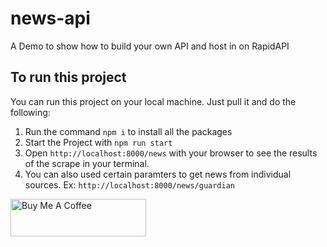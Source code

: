 # news-api  
A Demo to show how to build your own API and host in on RapidAPI

## To run this project
You can run this project on your local machine. Just pull it and do the following:

1. Run the command ```npm i``` to install all the packages  
2. Start the Project with ```npm run start```  
3. Open ```http://localhost:8000/news``` with your browser to see the results of the scrape in your terminal.  
4. You can also used certain paramters to get news from individual sources. Ex: ```http://localhost:8000/news/guardian```  
  
  <a href="https://www.buymeacoffee.com/rokanc" target="_blank"><img src="https://cdn.buymeacoffee.com/buttons/v2/default-yellow.png" alt="Buy Me A Coffee" style="height: 60px !important;width: 217px !important;" ></a>
